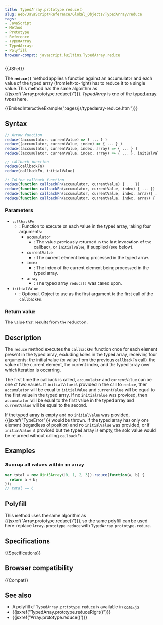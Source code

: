 ```yaml
---
title: TypedArray.prototype.reduce()
slug: Web/JavaScript/Reference/Global_Objects/TypedArray/reduce
tags:
- JavaScript
- Method
- Prototype
- Reference
- TypedArray
- TypedArrays
- Polyfill
browser-compat: javascript.builtins.TypedArray.reduce
---
```

{{JSRef}}

The **`reduce()`** method applies a function against an accumulator and each
value of the typed array (from left-to-right) has to reduce it to a single
value. This method has the same algorithm as
{{jsxref("Array.prototype.reduce()")}}. *TypedArray* is one of the
[typed array types](/en-US/docs/Web/JavaScript/Reference/Global_Objects/TypedArray#TypedArray_objects)
here.

{{EmbedInteractiveExample("pages/js/typedarray-reduce.html")}}

## Syntax

```js
// Arrow function
reduce((accumulator, currentValue) => { ... } )
reduce((accumulator, currentValue, index) => { ... } )
reduce((accumulator, currentValue, index, array) => { ... } )
reduce((accumulator, currentValue, index, array) => { ... }, initialValue)

// Callback function
reduce(callbackFn)
reduce(callbackFn, initialValue)

// Inline callback function
reduce(function callbackFn(accumulator, currentValue) { ... })
reduce(function callbackFn(accumulator, currentValue, index) { ... })
reduce(function callbackFn(accumulator, currentValue, index, array){ ... })
reduce(function callbackFn(accumulator, currentValue, index, array) { ... }, initialValue)
```

### Parameters

*   `callbackFn`
    *   : Function to execute on each value in the typed array, taking four
        arguments:
        *   `accumulator`
            *   : The value previously returned in the last invocation of the callback,
                or `initialValue`, if supplied (see below).
        *   `currentValue`
            *   : The current element being processed in the typed array.
        *   `index`
            *   : The index of the current element being processed in the typed array.
        *   `array`
            *   : The typed array `reduce()` was called upon.
*   `initialValue`
    *   : Optional. Object to use as the first argument to the first call of the
        `callbackFn`.

### Return value

The value that results from the reduction.

## Description

The `reduce` method executes the `callbackFn` function once for each element
present in the typed array, excluding holes in the typed array, receiving four
arguments: the initial value (or value from the previous `callbackFn` call), the
value of the current element, the current index, and the typed array over which
iteration is occurring.

The first time the callback is called, `accumulator` and `currentValue` can be
one of two values. If `initialValue` is provided in the call to `reduce`, then
`accumulator` will be equal to `initialValue` and `currentValue` will be equal
to the first value in the typed array. If no `initialValue` was provided, then
`accumulator` will be equal to the first value in the typed array and
`currentValue` will be equal to the second.

If the typed array is empty and no `initialValue` was provided,
{{jsxref("TypeError")}} would be thrown. If the typed array has only
one element (regardless of position) and no `initialValue` was provided, or if
`initialValue` is provided but the typed array is empty, the solo value would be
returned without calling `callbackFn`.

## Examples

### Sum up all values within an array

```js
var total = new Uint8Array([0, 1, 2, 3]).reduce(function(a, b) {
  return a + b;
});
// total == 6
```

## Polyfill

This method uses the same algorithm as
{{jsxref("Array.prototype.reduce()")}}, so the same polyfill can
be used here: replace `Array.prototype.reduce` with
`TypedArray.prototype.reduce`.

## Specifications

{{Specifications}}

## Browser compatibility

{{Compat}}

## See also

*   A polyfill of `TypedArray.prototype.reduce` is available in
    [`core-js`](https://github.com/zloirock/core-js#ecmascript-typed-arrays)
*   {{jsxref("TypedArray.prototype.reduceRight()")}}
*   {{jsxref("Array.prototype.reduce()")}}
